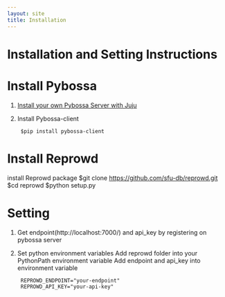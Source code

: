 ```yaml
---
layout: site
title: Installation
---
```

# Installation and Setting Instructions

# Install Pybossa
1. [Install your own Pybossa Server with Juju](http://docs.pybossa.com/en/latest/juju_pybossa.html)
2. Install Pybossa-client

        $pip install pybossa-client

# Install Reprowd
install Reprowd package
         $git clone https://github.com/sfu-db/reprowd.git
         $cd reprowd
         $python setup.py

# Setting
1. Get endpoint(http://localhost:7000/) and api_key by registering on pybossa server
2. Set python environment variables
  Add reprowd folder into your PythonPath environment variable
  Add endpoint and api_key into environment variable

        REPROWD_ENDPOINT="your-endpoint"
        REPROWD_API_KEY="your-api-key"
